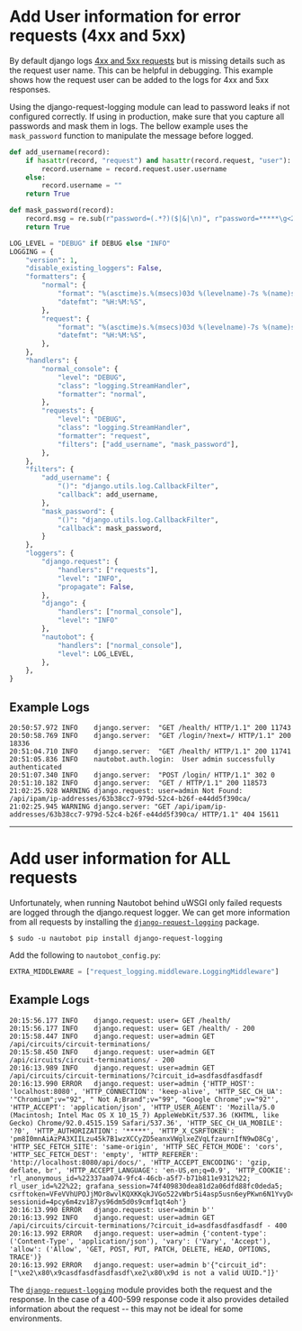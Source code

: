 # Add User information for error requests (4xx and 5xx)

By default django logs [4xx and 5xx requests](https://docs.djangoproject.com/en/3.2/topics/logging/#django-request) 
but is missing details such as the request user name.  This can be helpful in debugging. This example 
shows how the request user can be added to the logs for 4xx and 5xx responses.

Using the django-request-logging module can lead to password leaks if not configured correctly. If using in production, make sure that you capture all passwords and mask them in logs. The bellow example uses the `mask_password` function to manipulate the message before logged.


```python
def add_username(record):
    if hasattr(record, "request") and hasattr(record.request, "user"):
        record.username = record.request.user.username
    else:
        record.username = ""
    return True

def mask_password(record):
    record.msg = re.sub(r"password=(.*?)($|&|\n)", r"password=*****\g<2>", record.msg)
    return True

LOG_LEVEL = "DEBUG" if DEBUG else "INFO"
LOGGING = {
    "version": 1,
    "disable_existing_loggers": False,
    "formatters": {
        "normal": {
            "format": "%(asctime)s.%(msecs)03d %(levelname)-7s %(name)s: %(message)s",
            "datefmt": "%H:%M:%S",
        },
        "request": {
            "format": "%(asctime)s.%(msecs)03d %(levelname)-7s %(name)s: user=%(username)s %(message)s",
            "datefmt": "%H:%M:%S",
        },
    },
    "handlers": {
        "normal_console": {
            "level": "DEBUG",
            "class": "logging.StreamHandler",
            "formatter": "normal",
        },
        "requests": {
            "level": "DEBUG",
            "class": "logging.StreamHandler",
            "formatter": "request",
            "filters": ["add_username", "mask_password"],
        },
    },
    "filters": {
        "add_username": {
            "()": "django.utils.log.CallbackFilter",
            "callback": add_username,
        },
        "mask_password": {
            "()": "django.utils.log.CallbackFilter",
            "callback": mask_password,
        }
    },
    "loggers": {
        "django.request": {
            "handlers": ["requests"],
            "level": "INFO",
            "propagate": False,
        },
        "django": {
            "handlers": ["normal_console"],
            "level": "INFO"
        },
        "nautobot": {
            "handlers": ["normal_console"],
            "level": LOG_LEVEL,
        },
    },
}
```

## Example Logs

```no-highlight
20:50:57.972 INFO    django.server:  "GET /health/ HTTP/1.1" 200 11743
20:50:58.769 INFO    django.server:  "GET /login/?next=/ HTTP/1.1" 200 18336
20:51:04.710 INFO    django.server:  "GET /health/ HTTP/1.1" 200 11741
20:51:05.836 INFO    nautobot.auth.login:  User admin successfully authenticated
20:51:07.340 INFO    django.server:  "POST /login/ HTTP/1.1" 302 0
20:51:10.182 INFO    django.server:  "GET / HTTP/1.1" 200 118573
21:02:25.928 WARNING django.request: user=admin Not Found: /api/ipam/ip-addresses/63b38cc7-979d-52c4-b26f-e44dd5f390ca/
21:02:25.945 WARNING django.server: "GET /api/ipam/ip-addresses/63b38cc7-979d-52c4-b26f-e44dd5f390ca/ HTTP/1.1" 404 15611
```

---

# Add user information for ALL requests

Unfortunately, when running Nautobot behind uWSGI only failed requests are logged through the django.request logger.  We can get more information
from all requests by installing the [`django-request-logging`]((https://github.com/Rhumbix/django-request-logging)) package.  

```no-highlight
$ sudo -u nautobot pip install django-request-logging
```

Add the following to `nautobot_config.py`:

```python
EXTRA_MIDDLEWARE = ["request_logging.middleware.LoggingMiddleware"]
```

## Example Logs

```no-highlight
20:15:56.177 INFO    django.request: user= GET /health/
20:15:56.177 INFO    django.request: user= GET /health/ - 200
20:15:58.447 INFO    django.request: user=admin GET /api/circuits/circuit-terminations/
20:15:58.450 INFO    django.request: user=admin GET /api/circuits/circuit-terminations/ - 200
20:16:13.989 INFO    django.request: user=admin GET /api/circuits/circuit-terminations/?circuit_id=asdfasdfasdfasdf
20:16:13.990 ERROR   django.request: user=admin {'HTTP_HOST': 'localhost:8080', 'HTTP_CONNECTION': 'keep-alive', 'HTTP_SEC_CH_UA': '"Chromium";v="92", " Not A;Brand";v="99", "Google Chrome";v="92"', 'HTTP_ACCEPT': 'application/json', 'HTTP_USER_AGENT': 'Mozilla/5.0 (Macintosh; Intel Mac OS X 10_15_7) AppleWebKit/537.36 (KHTML, like Gecko) Chrome/92.0.4515.159 Safari/537.36', 'HTTP_SEC_CH_UA_MOBILE': '?0', 'HTTP_AUTHORIZATION': '*****', 'HTTP_X_CSRFTOKEN': 'pm8I0mnAiAzPA3XIILzu45k7B1wzXCCyZD5eanxVWglxeZVqLfzaurnIfN9wD8Cg', 'HTTP_SEC_FETCH_SITE': 'same-origin', 'HTTP_SEC_FETCH_MODE': 'cors', 'HTTP_SEC_FETCH_DEST': 'empty', 'HTTP_REFERER': 'http://localhost:8080/api/docs/', 'HTTP_ACCEPT_ENCODING': 'gzip, deflate, br', 'HTTP_ACCEPT_LANGUAGE': 'en-US,en;q=0.9', 'HTTP_COOKIE': 'rl_anonymous_id=%22337aa074-9fc4-46cb-a5f7-b71b811e9312%22; rl_user_id=%22%22; grafana_session=74f409830dea81d2a06dfd88fc0deda5; csrftoken=VFeVVhUPOJjMOr8wvlKQXKKqkJVGo522vWbr5i4asp5usn6eyPKwn6N1YvyD4B2K; sessionid=4pcy6m4zv187ys96dm5d0s9cmf1qt4oh'}
20:16:13.990 ERROR   django.request: user=admin b''
20:16:13.992 INFO    django.request: user=admin GET /api/circuits/circuit-terminations/?circuit_id=asdfasdfasdfasdf - 400
20:16:13.992 ERROR   django.request: user=admin {'content-type': ('Content-Type', 'application/json'), 'vary': ('Vary', 'Accept'), 'allow': ('Allow', 'GET, POST, PUT, PATCH, DELETE, HEAD, OPTIONS, TRACE')}
20:16:13.992 ERROR   django.request: user=admin b'{"circuit_id":["\xe2\x80\x9casdfasdfasdfasdf\xe2\x80\x9d is not a valid UUID."]}'
```

The [`django-request-logging`](https://github.com/Rhumbix/django-request-logging) module provides both the request and the response. In the case of a 400-599 response code it also provides detailed information about the request -- this may not be ideal for some environments.
